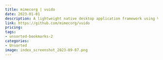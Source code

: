 ```yaml
---
title: mimecorg | vuido
date: 2023-01-01
description: A lightweight native desktop application framework using Vue.js.
link: https://github.com/mimecorg/vuido
pricing: 
tags: 
- unsorted-bookmarks-2 
categories: 
- Unsorted 
image: index_screenshot_2023-09-07.png
---
```

